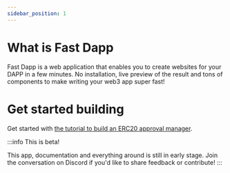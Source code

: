 ```yaml
---
sidebar_position: 1
---
```


# What is Fast Dapp

Fast Dapp is a web application that enables you to create websites for your DAPP in a few minutes. No installation, live preview of the result and tons of components to make writing your web3 app super fast!

# Get started building

Get started with [the tutorial to build an ERC20 approval manager](https://docs.fastdapp.xyz/docs/tutorials/getting_started).

:::info This is beta!

This app, documentation and everything around is still in early stage. Join the conversation on Discord if you'd like to share feedback or contribute!
:::